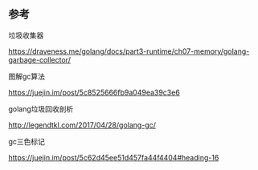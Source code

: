 ## 参考

垃圾收集器

https://draveness.me/golang/docs/part3-runtime/ch07-memory/golang-garbage-collector/

图解gc算法

https://juejin.im/post/5c8525666fb9a049ea39c3e6

golang垃圾回收剖析

http://legendtkl.com/2017/04/28/golang-gc/

gc三色标记

https://juejin.im/post/5c62d45ee51d457fa44f4404#heading-16